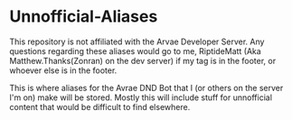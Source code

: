 # Unnofficial-Aliases
This repository is not affiliated with the Arvae Developer Server. Any questions regarding these aliases would go to me, RiptideMatt (Aka Matthew.Thanks(Zonran) on the dev server) if my tag is in the footer, or whoever else is in the footer.

This is where aliases for the Avrae DND Bot that I (or others on the server I'm on) make will be stored. Mostly this will include stuff for unnofficial content that would be difficult to find elsewhere.
